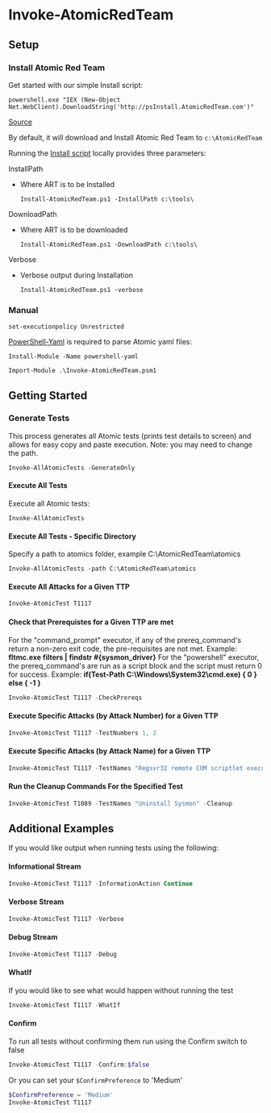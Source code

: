 # Invoke-AtomicRedTeam

## Setup

### Install Atomic Red Team

Get started with our simple Install script:

`powershell.exe "IEX (New-Object Net.WebClient).DownloadString('http://psInstall.AtomicRedTeam.com')"`

[Source](install-atomicredteam.ps1)

By default, it will download and Install Atomic Red Team to `c:\AtomicRedTeam`

Running the [Install script](install-atomicredteam.ps1) locally provides three parameters:

InstallPath
- Where ART is to be Installed

    `Install-AtomicRedTeam.ps1 -InstallPath c:\tools\`

DownloadPath
- Where ART is to be downloaded

    `Install-AtomicRedTeam.ps1 -DownloadPath c:\tools\`

Verbose
- Verbose output during Installation

    `Install-AtomicRedTeam.ps1 -verbose`

### Manual


`set-executionpolicy Unrestricted`

[PowerShell-Yaml](https://github.com/cloudbase/powershell-yaml) is required to parse Atomic yaml files:


`Install-Module -Name powershell-yaml`

`Import-Module .\Invoke-AtomicRedTeam.psm1`

## Getting Started

### Generate Tests

This process generates all Atomic tests (prints test details to screen) and allows for easy copy and paste execution.
Note: you may need to change the path.

    Invoke-AllAtomicTests -GenerateOnly

#### Execute All Tests

Execute all Atomic tests:

    Invoke-AllAtomicTests

#### Execute All Tests - Specific Directory

Specify a path to atomics folder, example C:\AtomicRedTeam\atomics

    Invoke-AllAtomicTests -path C:\AtomicRedTeam\atomics

#### Execute All Attacks for a Given TTP

```powershell
Invoke-AtomicTest T1117
```

#### Check that Prerequistes for a Given TTP are met

For the "command_prompt" executor, if any of the prereq_command's return a non-zero exit code, the pre-requisites are not met. Example: **fltmc.exe filters | findstr #{sysmon_driver}**
For the "powershell" executor, the prereq_command's are run as a script block and the script must return 0 for success. Example: **if(Test-Path C:\Windows\System32\cmd.exe) { 0 } else { -1 }**

```powershell
Invoke-AtomicTest T1117 -CheckPrereqs
```

#### Execute Specific Attacks (by Attack Number) for a Given TTP

```powershell
Invoke-AtomicTest T1117 -TestNumbers 1, 2
```

#### Execute Specific Attacks (by Attack Name) for a Given TTP

```powershell
Invoke-AtomicTest T1117 -TestNames "Regsvr32 remote COM scriptlet execution","Regsvr32 local DLL execution"
```
#### Run the Cleanup Commands For the Specified Test

```powershell
Invoke-AtomicTest T1089 -TestNames "Uninstall Sysmon" -Cleanup
```

## Additional Examples

If you would like output when running tests using the following:

#### Informational Stream

```powershell
Invoke-AtomicTest T1117 -InformationAction Continue
```

#### Verbose Stream

```powershell
Invoke-AtomicTest T1117 -Verbose
```

#### Debug Stream

```powershell
Invoke-AtomicTest T1117 -Debug
```

#### WhatIf

If you would like to see what would happen without running the test

```powershell
Invoke-AtomicTest T1117 -WhatIf
```

#### Confirm

To run all tests without confirming them run using the Confirm switch to false

```powershell
Invoke-AtomicTest T1117 -Confirm:$false
```

Or you can set your `$ConfirmPreference` to 'Medium'

```powershell
$ConfirmPreference = 'Medium'
Invoke-AtomicTest T1117
```
